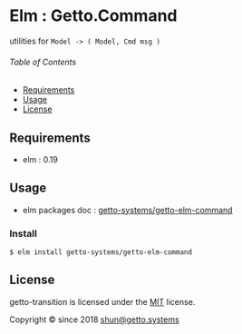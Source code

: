 # Elm : Getto.Command

utilities for `Model -> ( Model, Cmd msg )`


###### Table of Contents

- [Requirements](#requirements)
- [Usage](#usage)
- [License](#license)

## Requirements

- elm : 0.19


## Usage

- elm packages doc : [getto-systems/getto-elm-command](https://package.elm-lang.org/packages/getto-systems/getto-elm-command/latest/)

### Install

```
$ elm install getto-systems/getto-elm-command
```


## License

getto-transition is licensed under the [MIT](LICENSE) license.

Copyright &copy; since 2018 shun@getto.systems
